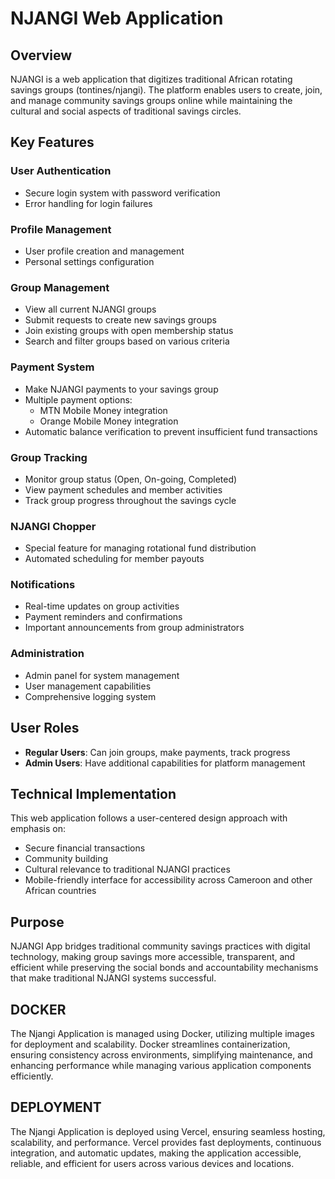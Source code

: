 # NJANGI Web Application

## Overview
NJANGI is a web application that digitizes traditional African rotating savings groups (tontines/njangi). The platform enables users to create, join, and manage community savings groups online while maintaining the cultural and social aspects of traditional savings circles.


## Key Features

### User Authentication
- Secure login system with password verification
- Error handling for login failures

### Profile Management
- User profile creation and management
- Personal settings configuration

### Group Management
- View all current NJANGI groups
- Submit requests to create new savings groups
- Join existing groups with open membership status
- Search and filter groups based on various criteria

### Payment System
- Make NJANGI payments to your savings group
- Multiple payment options:
  - MTN Mobile Money integration
  - Orange Mobile Money integration
- Automatic balance verification to prevent insufficient fund transactions

### Group Tracking
- Monitor group status (Open, On-going, Completed)
- View payment schedules and member activities
- Track group progress throughout the savings cycle

### NJANGI Chopper
- Special feature for managing rotational fund distribution
- Automated scheduling for member payouts

### Notifications
- Real-time updates on group activities
- Payment reminders and confirmations
- Important announcements from group administrators

### Administration
- Admin panel for system management
- User management capabilities
- Comprehensive logging system

## User Roles
- **Regular Users**: Can join groups, make payments, track progress
- **Admin Users**: Have additional capabilities for platform management

## Technical Implementation
This web application follows a user-centered design approach with emphasis on:
- Secure financial transactions
- Community building
- Cultural relevance to traditional NJANGI practices
- Mobile-friendly interface for accessibility across Cameroon and other African countries


## Purpose
NJANGI App bridges traditional community savings practices with digital technology, making group savings more accessible, transparent, and efficient while preserving the social bonds and accountability mechanisms that make traditional NJANGI systems successful.




## DOCKER
The Njangi Application is managed using Docker, utilizing multiple images for deployment and scalability. Docker streamlines containerization, ensuring consistency across environments, simplifying maintenance, and enhancing performance while managing various application components efficiently.



## DEPLOYMENT
The Njangi Application is deployed using Vercel, ensuring seamless hosting, scalability, and performance. Vercel provides fast deployments, continuous integration, and automatic updates, making the application accessible, reliable, and efficient for users across various devices and locations.


